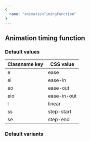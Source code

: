 ```yaml
---
{
  name: "animationTimingFunction"
}
---
```


## Animation timing function

### Default values
<!-- defaults.values.start -->
|Classname key|CSS value  |
|-------------|-----------|
|e            |ease       |
|ei           |ease-in    |
|eo           |ease-out   |
|eio          |ease-in-out|
|l            |linear     |
|ss           |step-start |
|se           |step-end   |

<!-- defaults.values.end -->


### Default variants
<!-- defaults.variants.start -->

<!-- defaults.variants.end -->
